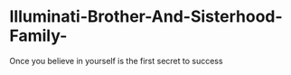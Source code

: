 # Illuminati-Brother-And-Sisterhood-Family-
Once you believe in yourself is the first secret to success 
